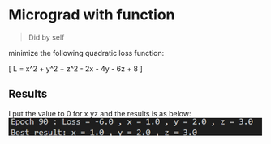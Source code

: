 # Micrograd with function
> Did by self

minimize the following quadratic loss function:

\[
L = x^2 + y^2 + z^2 - 2x - 4y - 6z + 8
\]

## Results
I put the value to 0 for x yz and the results is as below:
<img src="ans.png" alt="ans" width="500"/>  